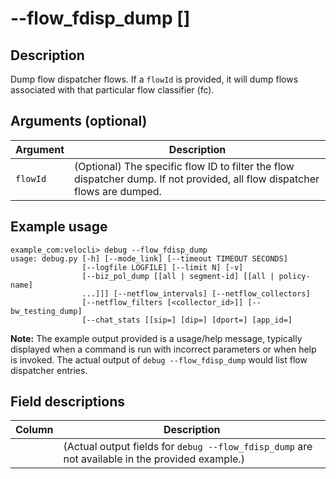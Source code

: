 #	--flow_fdisp_dump [<flowId>]

##	Description
Dump flow dispatcher flows. If a `flowId` is provided, it will dump flows associated with that particular flow classifier (fc).

##  Arguments (optional)
| Argument | Description |
|---|---|
| `flowId` |  (Optional) The specific flow ID to filter the flow dispatcher dump. If not provided, all flow dispatcher flows are dumped. |

##  Example usage
```
example_com:velocli> debug --flow_fdisp_dump
usage: debug.py [-h] [--mode_link] [--timeout TIMEOUT SECONDS]
                [--logfile LOGFILE] [--limit N] [-v]
                [--biz_pol_dump [[all | segment-id] [[all | policy-name]
                ...]]] [--netflow_intervals] [--netflow_collectors]
                [--netflow_filters [<collector_id>]] [--bw_testing_dump]
                [--chat_stats [[sip=] [dip=] [dport=] [app_id=]
```
**Note:** The example output provided is a usage/help message, typically displayed when a command is run with incorrect parameters or when help is invoked. The actual output of `debug --flow_fdisp_dump` would list flow dispatcher entries.

##  Field descriptions
| Column | Description |
|---|---|
|   |  (Actual output fields for `debug --flow_fdisp_dump` are not available in the provided example.)  |